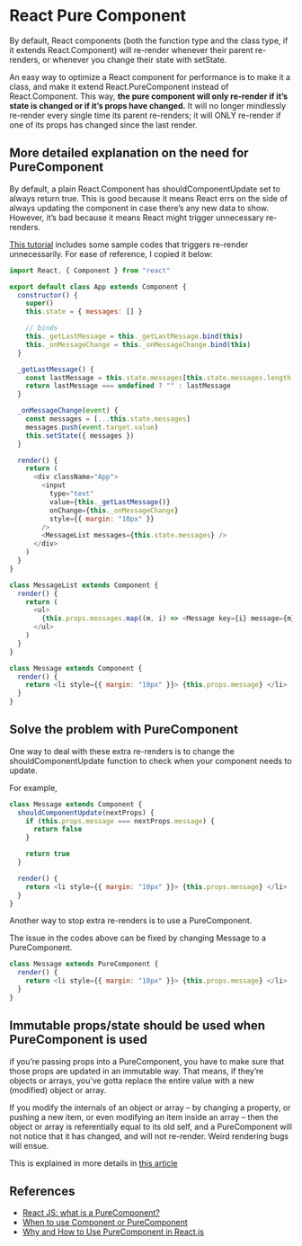 # React Pure Component

By default, React components \(both the function type and the class type, if it extends React.Component\) will re-render whenever their parent re-renders, or whenever you change their state with setState.

An easy way to optimize a React component for performance is to make it a class, and make it extend React.PureComponent instead of React.Component. This way, **the pure component will only re-render if it’s state is changed or if it’s props have changed.** It will no longer mindlessly re-render every single time its parent re-renders; it will ONLY re-render if one of its props has changed since the last render.

## More detailed explanation on the need for PureComponent

By default, a plain React.Component has shouldComponentUpdate set to always return true. This is good because it means React errs on the side of always updating the component in case there’s any new data to show. However, it’s bad because it means React might trigger unnecessary re-renders.

[This tutorial](https://medium.com/front-end-hacking/using-a-purecomponent-in-reacts-262972f9f1e0) includes some sample codes that triggers re-render unnecessarily. For ease of reference, I copied it below:

```javascript
import React, { Component } from "react"

export default class App extends Component {
  constructor() {
    super()
    this.state = { messages: [] }

    // binds
    this._getLastMessage = this._getLastMessage.bind(this)
    this._onMessageChange = this._onMessageChange.bind(this)
  }

  _getLastMessage() {
    const lastMessage = this.state.messages[this.state.messages.length - 1]
    return lastMessage === undefined ? "" : lastMessage
  }

  _onMessageChange(event) {
    const messages = [...this.state.messages]
    messages.push(event.target.value)
    this.setState({ messages })
  }

  render() {
    return (
      <div className="App">
        <input
          type="text"
          value={this._getLastMessage()}
          onChange={this._onMessageChange}
          style={{ margin: "10px" }}
        />
        <MessageList messages={this.state.messages} />
      </div>
    )
  }
}

class MessageList extends Component {
  render() {
    return (
      <ul>
        {this.props.messages.map((m, i) => <Message key={i} message={m} />)}
      </ul>
    )
  }
}

class Message extends Component {
  render() {
    return <li style={{ margin: "10px" }}> {this.props.message} </li>
  }
}
```

## Solve the problem with PureComponent

One way to deal with these extra re-renders is to change the shouldComponentUpdate function to check when your component needs to update.

For example,

```javascript
class Message extends Component {
  shouldComponentUpdate(nextProps) {
    if (this.props.message === nextProps.message) {
      return false
    }

    return true
  }

  render() {
    return <li style={{ margin: "10px" }}> {this.props.message} </li>
  }
}
```

Another way to stop extra re-renders is to use a PureComponent.

The issue in the codes above can be fixed by changing Message to a PureComponent.

```javascript
class Message extends PureComponent {
  render() {
    return <li style={{ margin: "10px" }}> {this.props.message} </li>
  }
}
```

## Immutable props/state should be used when PureComponent is used

if you’re passing props into a PureComponent, you have to make sure that those props are updated in an immutable way. That means, if they’re objects or arrays, you’ve gotta replace the entire value with a new \(modified\) object or array.

If you modify the internals of an object or array – by changing a property, or pushing a new item, or even modifying an item inside an array – then the object or array is referentially equal to its old self, and a PureComponent will not notice that it has changed, and will not re-render. Weird rendering bugs will ensue.

This is explained in more details in [this article](https://daveceddia.com/react-redux-immutability-guide/)

## References

* [React JS: what is a PureComponent?](http://lucybain.com/blog/2018/react-js-pure-component/)
* [When to use Component or PureComponent](https://codeburst.io/when-to-use-component-or-purecomponent-a60cfad01a81)
* [Why and How to Use PureComponent in React.js](https://60devs.com/pure-component-in-react.html)

